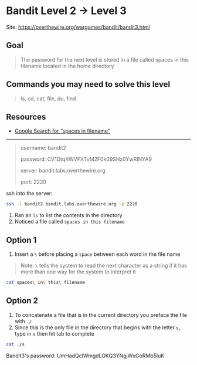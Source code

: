 # Bandit Level 2 → Level 3

Site: https://overthewire.org/wargames/bandit/bandit3.html
## Goal
> The password for the next level is stored in a file called spaces in this filename located in the home directory

## Commands you may need to solve this level
> ls, cd, cat, file, du, find

## Resources
* [Google Search for “spaces in filename”](https://www.google.com/search?q=spaces+in+filename)
-----------------

> username: bandit2
>
> password: CV1DtqXWVFXTvM2F0k09SHz0YwRINYA9
>
> server: bandit.labs.overthewire.org
>
> port: 2220

ssh into the server:
```bash
ssh -l bandit2 bandit.labs.overthewire.org -p 2220
```

1. Ran an `ls` to list the contents in the directory
2. Noticed a file called `spaces in this filename`
## Option 1
1. Insert a `\` before placing a `space` between each word in the file name
> Note:
> `\` tells the system to read the next character as a string if it has more than one way for the system to interpret it
```bash
cat spaces\ in\ this\ filename
```
## Option 2
1. To concatenate a file that is in the current directory you preface the file with `./`
2. Since this is the only file in the directory that begins with the letter `s`, type in `s` then hit tab to complete
```bash
cat ./s
```

Bandit3's password: UmHadQclWmgdLOKQ3YNgjWxGoRMb5luK
